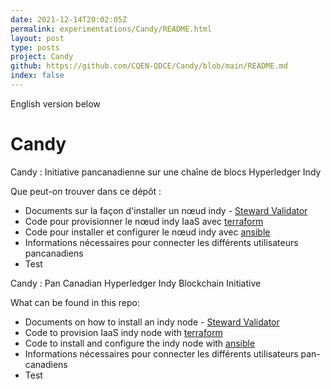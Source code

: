 ```yaml
---
date: 2021-12-14T20:02:05Z
permalink: experimentations/Candy/README.html
layout: post
type: posts
project: Candy
github: https://github.com/CQEN-QDCE/Candy/blob/main/README.md
index: false
---
```

English version below
# Candy

Candy : Initiative pancanadienne sur une chaîne de blocs Hyperledger Indy

Que peut-on trouver dans ce dépôt :
- Documents sur la façon d'installer un nœud indy - [Steward Validator](https://github.com/CQEN-QDCE/Candy/blob/main/doc/NodeInstallation)
- Code pour provisionner le nœud indy IaaS avec [terraform](https://github.com/CQEN-QDCE/Candy/blob/main/terraform/)
- Code pour installer et configurer le nœud indy avec [ansible](https://github.com/CQEN-QDCE/Candy/blob/main/ansible/indy_node)
- Informations nécessaires pour connecter les différents utilisateurs pancanadiens
- Test

Candy : Pan Canadian Hyperledger Indy Blockchain Initiative

What can be found in this repo:
- Documents on how to install an indy node - [Steward Validator](https://github.com/CQEN-QDCE/Candy/blob/main/doc/NodeInstallation)
- Code to provision IaaS indy node with [terraform](https://github.com/CQEN-QDCE/Candy/blob/main/terraform/)
- Code to install and configure the indy node with [ansible](https://github.com/CQEN-QDCE/Candy/blob/main/ansible/indy_node)
- Informations nécessaires pour connecter les différents utilisateurs pan-canadiens
- Test
